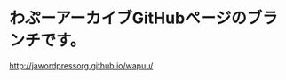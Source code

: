 わぷーアーカイブGitHubページのブランチです。
=============================================

http://jawordpressorg.github.io/wapuu/
